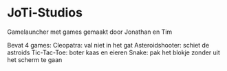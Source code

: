 # JoTi-Studios
Gamelauncher met games gemaakt door Jonathan en Tim

Bevat 4 games:
Cleopatra: val niet in het gat
Asteroidshooter: schiet de astroids
Tic-Tac-Toe: boter kaas en eieren
Snake: pak het blokje zonder uit het scherm te gaan
